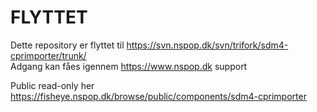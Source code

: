 FLYTTET
=========
Dette repository er flyttet til https://svn.nspop.dk/svn/trifork/sdm4-cprimporter/trunk/  
Adgang kan fåes igennem https://www.nspop.dk support  
  
Public read-only her https://fisheye.nspop.dk/browse/public/components/sdm4-cprimporter  

